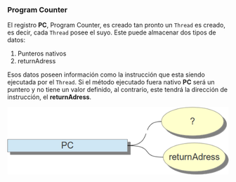 ### Program Counter


El registro **PC**, Program Counter, es creado tan pronto un `Thread` es creado, es decir, cada `Thread` posee el suyo. Este puede almacenar dos tipos de datos: 

1. Punteros nativos
2. returnAdress

Esos datos poseen información como la instrucción que esta siendo ejecutada por el `Thread`. Si el método ejecutado fuera nativo **PC** será un puntero y no tiene un valor definido, al contrario, este tendrá la dirección de instrucción, el **returnAdress**.

![Funcionamiento de PC](imagens/chapter_3_2.png)
